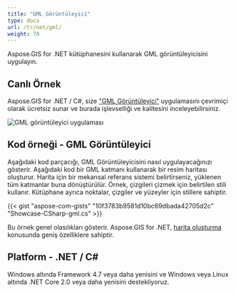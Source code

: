 ```yaml
---
title: "GML Görüntüleyici"
type: docs
url: /tr/net/gml/
weight: 70
---
```


Aspose.GIS for .NET kütüphanesini kullanarak GML görüntüleyicisini uygulayın.

## **Canlı Örnek**

Aspose.GIS for .NET / C#, size ["GML Görüntüleyici"](https://products.aspose.app/gis/viewer/gml) uygulamasını çevrimiçi olarak ücretsiz sunar ve burada işlevselliği ve kalitesini inceleyebilirsiniz.

![GML görüntüleyici uygulaması](viewer.png)

## **Kod örneği - GML Görüntüleyici**

Aşağıdaki kod parçacığı, GML Görüntüleyicisini nasıl uygulayacağınızı gösterir. Aşağıdaki kod bir GML katmanı kullanarak bir resim haritası oluşturur. Harita için bir mekansal referans sistemi belirtirseniz, yüklenen tüm katmanlar buna dönüştürülür.
Örnek, çizgileri çizmek için belirtilen stili kullanır. Kütüphane ayrıca noktalar, çizgiler ve yüzeyler için stillere sahiptir.

{{< gist "aspose-com-gists" "10f3783b9581d10bc69dbada42705d2c" "Showcase-CSharp-gml.cs" >}}

Bu örnek genel olasılıkları gösterir. Aspose.GIS for .NET, [harita oluşturma](https://docs.aspose.com/gis/net/map-rendering/) konusunda geniş özelliklere sahiptir.

## **Platform - .NET / C#**

Windows altında Framework 4.7 veya daha yenisini ve Windows veya Linux altında .NET Core 2.0 veya daha yenisini destekliyoruz.
